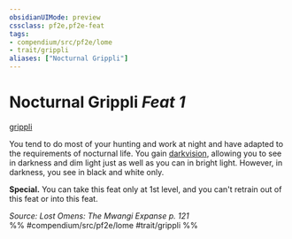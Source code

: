```yaml
---
obsidianUIMode: preview
cssclass: pf2e,pf2e-feat
tags:
- compendium/src/pf2e/lome
- trait/grippli
aliases: ["Nocturnal Grippli"]
---
```

# Nocturnal Grippli  *Feat 1*  
[grippli](../../Rules/traits/grippli-b2.md)  


You tend to do most of your hunting and work at night and have adapted to the requirements of nocturnal life. You gain [darkvision](../../Rules/abilities/darkvision.md), allowing you to see in darkness and dim light just as well as you can in bright light. However, in darkness, you see in black and white only.

**Special.** You can take this feat only at 1st level, and you can't retrain out of this feat or into this feat.

*Source: Lost Omens: The Mwangi Expanse p. 121*  
%% #compendium/src/pf2e/lome #trait/grippli %%
